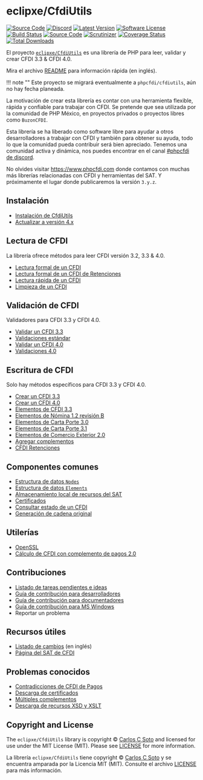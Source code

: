 # eclipxe/CfdiUtils

[![Source Code][badge-source]][source]
[![Discord][badge-discord]][discord]
[![Latest Version][badge-release]][release]
[![Software License][badge-license]][license]
[![Build Status][badge-build]][build]
[![Source Code][badge-documentation]][documentation]
[![Scrutinizer][badge-quality]][quality]
[![Coverage Status][badge-coverage]][coverage]
[![Total Downloads][badge-downloads]][downloads]

El proyecto [`eclipxe/CfdiUtils`](https://github.com/eclipxe13/CfdiUtils)
es una librería de PHP para leer, validar y crear CFDI 3.3 & CFDI 4.0.

Mira el archivo [README][] para información rápida (en inglés).

!!! note ""
    Este proyecto se migrará eventualmente a `phpcfdi/cfdiutils`, aún no hay fecha planeada.

La motivación de crear esta librería es contar con una herramienta flexible, rápida y
confiable para trabajar con CFDI. Se pretende que sea utilizada por la comunidad de PHP
México, en proyectos privados o proyectos libres como `BuzonCFDI`.

Esta librería se ha liberado como software libre para ayudar a otros desarrolladores a
trabajar con CFDI y también para obtener su ayuda, todo lo que la comunidad pueda
contribuir será bien apreciado. Tenemos una comunidad activa y dinámica, nos puedes
encontrar en el canal [#phpcfdi de discord][discord].

No olvides visitar <https://www.phpcfdi.com> donde contamos con muchas más librerías relacionadas con
CFDI y herramientas del SAT. Y próximamente el lugar donde publicaremos la versión `3.y.z`.

## Instalación

- [Instalación de CfdiUtils](instalar/instalacion.md)
- [Actualizar a versión 4.x](instalar/actualizar-4.x.md)

## Lectura de CFDI

La librería ofrece métodos para leer CFDI versión 3.2, 3.3 & 4.0.

- [Lectura formal de un CFDI](leer/leer-cfdi.md)
- [Lectura formal de un CFDI de Retenciones](leer/leer-cfdi-retenciones.md)
- [Lectura rápida de un CFDI](leer/quickreader.md)
- [Limpieza de un CFDI](leer/limpieza-cfdi.md)


## Validación de CFDI

Validadores para CFDI 3.3 y CFDI 4.0.

- [Validar un CFDI 3.3](validar/validacion-cfdi.md)
- [Validaciones estándar](validar/validaciones-estandar.md)
- [Validar un CFDI 4.0](validar/validacion-cfdi-40.md)
- [Validaciones 4.0](validar/validaciones-40.md)


## Escritura de CFDI

Solo hay métodos específicos para CFDI 3.3 y CFDI 4.0.

- [Crear un CFDI 3.3](crear/crear-cfdi-33.md)
- [Crear un CFDI 4.0](crear/crear-cfdi-40.md)
- [Elementos de CFDI 3.3](crear/elements-cfdi-40.md)
- [Elementos de Nómina 1.2 revisión B](crear/complemento-nomina12b.md)
- [Elementos de Carta Porte 3.0](crear/complemento-carta-porte-30.md)
- [Elementos de Carta Porte 3.1](crear/complemento-carta-porte-31.md)
- [Elementos de Comercio Exterior 2.0](crear/complemento-comercio-exterior-20.md)
- [Agregar complementos](crear/complementos-aun-no-implementados.md)
- [CFDI Retenciones](crear/cfdi-de-retenciones-e-informacion-de-pagos.md)


## Componentes comunes

- [Estructura de datos `Nodes`](componentes/nodes.md)
- [Estructura de datos `Elements`](componentes/elements.md)
- [Almacenamiento local de recursos del SAT](componentes/xmlresolver.md)
- [Certificados](componentes/certificado.md)
- [Consultar estado de un CFDI](componentes/estado-sat.md)
- [Generación de cadena original](componentes/cadena-de-origen.md)


## Utilerías

- [OpenSSL](utilerias/openssl.md)
- [Cálculo de CFDI con complemento de pagos 2.0](utilerias/calculo-pagos20.md)


## Contribuciones

- [Listado de tareas pendientes e ideas](TODO.md)
- [Guía de contribución para desarrolladores](contribuir/guia-desarrollador.md)
- [Guía de contribución para documentadores](contribuir/guia-documentador.md)
- [Guía de contribución para MS Windows](contribuir/guia-windows.md)
- Reportar un problema


## Recursos útiles

- [Listado de cambios](CHANGELOG.md) (en inglés)
- [Página del SAT de CFDI](http://omawww.sat.gob.mx/informacion_fiscal/factura_electronica/Paginas/Anexo_20_version3.3.aspx)


## Problemas conocidos

- [Contradicciones de CFDI de Pagos](problemas/contradicciones-pagos.md)
- [Descarga de certificados](problemas/descarga-certificados.md)
- [Múltiples complementos](problemas/multiples-complementos.md)
- [Descarga de recursos XSD y XSLT](problemas/descarga-recursos.md)


## Copyright and License

The `eclipxe/CfdiUtils` library is copyright © [Carlos C Soto](http://eclipxe.com.mx/)
and licensed for use under the MIT License (MIT). Please see [LICENSE][] for more information.

La librería  `eclipxe/CfdiUtils` tiene copyright © [Carlos C Soto](http://eclipxe.com.mx/)
y se encuentra amparada por la Licencia MIT (MIT). Consulte el archivo [LICENSE][] para más información.


[readme]: https://github.com/eclipxe13/CfdiUtils/blob/master/README.md

[source]: https://github.com/eclipxe13/CfdiUtils
[documentation]: https://cfdiutils.readthedocs.io/
[discord]: https://discord.gg/aFGYXvX
[release]: https://github.com/eclipxe13/CfdiUtils/releases
[license]: https://github.com/eclipxe13/CfdiUtils/blob/master/LICENSE
[build]: https://github.com/eclipxe13/CfdiUtils/actions/workflows/build.yml?query=branch:master
[quality]: https://scrutinizer-ci.com/g/eclipxe13/CfdiUtils/?branch=master
[coverage]: https://scrutinizer-ci.com/g/eclipxe13/CfdiUtils/code-structure/master/code-coverage/src/CfdiUtils/
[downloads]: https://packagist.org/packages/eclipxe/CfdiUtils

[badge-source]: https://img.shields.io/badge/source-eclipxe13/CfdiUtils-blue?logo=github&style=flat-square
[badge-documentation]: https://img.shields.io/readthedocs/cfdiutils/latest?logo=read-the-docs&style=flat-square
[badge-discord]: https://img.shields.io/discord/459860554090283019?logo=discord&style=flat-square
[badge-release]: https://img.shields.io/github/release/eclipxe13/CfdiUtils?logo=git&style=flat-square
[badge-license]: https://img.shields.io/github/license/eclipxe13/CfdiUtils?logo=open-source-initiative&style=flat-square
[badge-build]: https://img.shields.io/github/actions/workflow/status/eclipxe13/CfdiUtils/build.yml?branch=master&logo=github-actions&style=flat-square
[badge-quality]: https://img.shields.io/scrutinizer/g/eclipxe13/CfdiUtils/master?logo=scrutinizer-ci&style=flat-square
[badge-coverage]: https://img.shields.io/scrutinizer/coverage/g/eclipxe13/CfdiUtils/master?logo=scrutinizer-ci&style=flat-square
[badge-downloads]: https://img.shields.io/packagist/dt/eclipxe/CfdiUtils?logo=composer&style=flat-square

